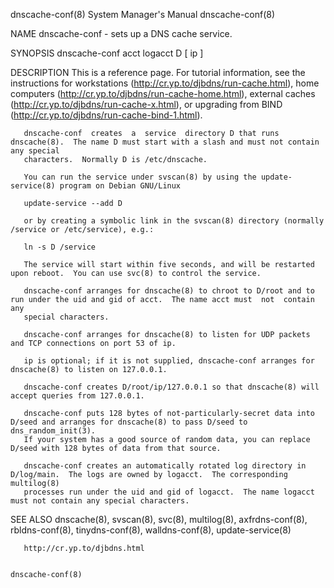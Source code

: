 dnscache-conf(8)                                              System Manager's Manual                                             dnscache-conf(8)

NAME
       dnscache-conf - sets up a DNS cache service.

SYNOPSIS
       dnscache-conf acct logacct D [ ip ]

DESCRIPTION
       This is a reference page.  For tutorial information, see the instructions for
       workstations (http://cr.yp.to/djbdns/run-cache.html),
       home computers (http://cr.yp.to/djbdns/run-cache-home.html),
       external caches (http://cr.yp.to/djbdns/run-cache-x.html), or
       upgrading from BIND (http://cr.yp.to/djbdns/run-cache-bind-1.html).

       dnscache-conf  creates  a  service  directory D that runs dnscache(8).  The name D must start with a slash and must not contain any special
       characters.  Normally D is /etc/dnscache.

       You can run the service under svscan(8) by using the update-service(8) program on Debian GNU/Linux

       update-service --add D

       or by creating a symbolic link in the svscan(8) directory (normally /service or /etc/service), e.g.:

       ln -s D /service

       The service will start within five seconds, and will be restarted upon reboot.  You can use svc(8) to control the service.

       dnscache-conf arranges for dnscache(8) to chroot to D/root and to run under the uid and gid of acct.  The name acct must  not  contain  any
       special characters.

       dnscache-conf arranges for dnscache(8) to listen for UDP packets and TCP connections on port 53 of ip.

       ip is optional; if it is not supplied, dnscache-conf arranges for dnscache(8) to listen on 127.0.0.1.

       dnscache-conf creates D/root/ip/127.0.0.1 so that dnscache(8) will accept queries from 127.0.0.1.

       dnscache-conf puts 128 bytes of not-particularly-secret data into D/seed and arranges for dnscache(8) to pass D/seed to dns_random_init(3).
       If your system has a good source of random data, you can replace D/seed with 128 bytes of data from that source.

       dnscache-conf creates an automatically rotated log directory in D/log/main.  The logs are owned by logacct.  The corresponding  multilog(8)
       processes run under the uid and gid of logacct.  The name logacct must not contain any special characters.

SEE ALSO
       dnscache(8), svscan(8), svc(8), multilog(8), axfrdns-conf(8), rbldns-conf(8), tinydns-conf(8), walldns-conf(8), update-service(8)

       http://cr.yp.to/djbdns.html

                                                                                                                                  dnscache-conf(8)
